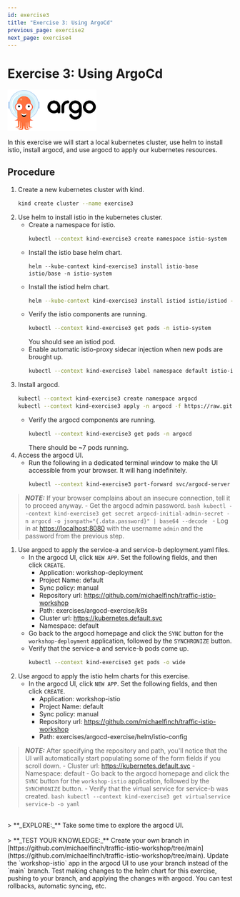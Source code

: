 ```yaml
---
id: exercise3
title: "Exercise 3: Using ArgoCd"
previous_page: exercise2
next_page: exercise4
---
```

<link rel="stylesheet" href="assets/css/styles.css">

# Exercise 3: Using ArgoCd

<img src="assets/images/argocd_logo.png" alt="argocd logo" width="200"/>
<br />

In this exercise we will start a local kubernetes cluster, use helm to install istio, install argocd, and use argocd to apply our kubernetes resources.

## Procedure

1. Create a new kubernetes cluster with kind.
   ```bash
   kind create cluster --name exercise3
   ```
1. Use helm to install istio in the kubernetes cluster.
     - Create a namespace for istio.
       ```bash
       kubectl --context kind-exercise3 create namespace istio-system
       ```
     - Install the istio base helm chart.
       ```
       helm --kube-context kind-exercise3 install istio-base istio/base -n istio-system
       ```
     - Install the istiod helm chart.
       ```bash
       helm --kube-context kind-exercise3 install istiod istio/istiod -n istio-system --wait
       ```
     - Verify the istio components are running.
       ```bash
       kubectl --context kind-exercise3 get pods -n istio-system
       ```
       You should see an istiod pod.
     - Enable automatic istio-proxy sidecar injection when new pods are brought up.
       ```bash
       kubectl --context kind-exercise3 label namespace default istio-injection=enabled
       ```
1. Install argocd.
   ```bash
   kubectl --context kind-exercise3 create namespace argocd
   kubectl --context kind-exercise3 apply -n argocd -f https://raw.githubusercontent.com/argoproj/argo-cd/stable/manifests/install.yaml
   ```
     - Verify the argocd components are running.
       ```bash
       kubectl --context kind-exercise3 get pods -n argocd
       ```
       There should be ~7 pods running.
1. Access the argocd UI.
     - Run the following in a dedicated terminal window to make the UI accessible from your browser. It will hang indefinitely.
       ```bash
       kubectl --context kind-exercise3 port-forward svc/argocd-server -n argocd 8080:443
       ```
> **_NOTE:_** If your browser complains about an insecure connection, tell it to proceed anyway.
     - Get the argocd admin password.
       ```bash
       kubectl --context kind-exercise3 get secret argocd-initial-admin-secret -n argocd -o jsonpath="{.data.password}" | base64 --decode
       ```
     - Log in at [https://localhost:8080](https://localhost:8080) with the username `admin` and the password from the previous step.
1. Use argocd to apply the service-a and service-b deployment.yaml files.
     - In the argocd UI, click `NEW APP`. Set the following fields, and then click `CREATE`.
         - Application: workshop-deployment
         - Project Name: default
         - Sync policy: manual
         - Repository url: https://github.com/michaelfinch/traffic-istio-workshop
         - Path: exercises/argocd-exercise/k8s
         - Cluster url: https://kubernetes.default.svc
         - Namespace: default
     - Go back to the argocd homepage and click the `SYNC` button for the `workshop-deployment` application, followed by the `SYNCHRONIZE` button.
     - Verify that the service-a and service-b pods come up.
       ```bash
       kubectl --context kind-exercise3 get pods -o wide
       ```
1. Use argocd to apply the istio helm charts for this exercise.
     - In the argocd UI, click `NEW APP`. Set the following fields, and then click `CREATE`.
         - Application: workshop-istio
         - Project Name: default
         - Sync policy: manual
         - Repository url: https://github.com/michaelfinch/traffic-istio-workshop
         - Path: exercises/argocd-exercise/helm/istio-config
> **_NOTE:_**  After specifying the repository and path, you'll notice that the UI will automatically start populating some of the form fields if you scroll down.
         - Cluster url: https://kubernetes.default.svc
         - Namespace: default
     - Go back to the argocd homepage and click the `SYNC` button for the `workshop-istio` application, followed by the `SYNCHRONIZE` button.
     - Verify that the virtual service for service-b was created.
       ```bash
       kubectl --context kind-exercise3 get virtualservice service-b -o yaml
       ```

<br />
> **_EXPLORE:_** Take some time to explore the argocd UI.

<br />
<br />
> **_TEST YOUR KNOWLEDGE:_** Create your own branch in [https://github.com/michaelfinch/traffic-istio-workshop/tree/main](https://github.com/michaelfinch/traffic-istio-workshop/tree/main). Update the `workshop-istio` app in the argocd UI to use your branch instead of the `main` branch. Test making changes to the helm chart for this exercise, pushing to your branch, and applying the changes with argocd. You can test rollbacks, automatic syncing, etc.

<br />
